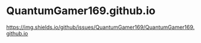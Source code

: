 # QuantumGamer169.github.io
https://img.shields.io/github/issues/QuantumGamer169/QuantumGamer169.github.io
